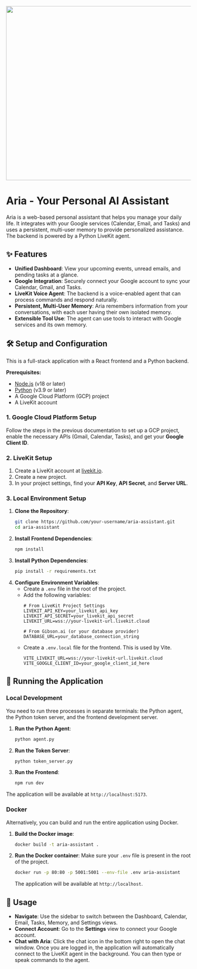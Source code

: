 <div align="center">
<img width="1200" height="475" alt="GHBanner" src="https://github.com/user-attachments/assets/0aa67016-6eaf-458a-adb2-6e31a0763ed6" />
</div>

# Aria - Your Personal AI Assistant

Aria is a web-based personal assistant that helps you manage your daily life. It integrates with your Google services (Calendar, Email, and Tasks) and uses a persistent, multi-user memory to provide personalized assistance. The backend is powered by a Python LiveKit agent.

## ✨ Features

*   **Unified Dashboard**: View your upcoming events, unread emails, and pending tasks at a glance.
*   **Google Integration**: Securely connect your Google account to sync your Calendar, Gmail, and Tasks.
*   **LiveKit Voice Agent**: The backend is a voice-enabled agent that can process commands and respond naturally.
*   **Persistent, Multi-User Memory**: Aria remembers information from your conversations, with each user having their own isolated memory.
*   **Extensible Tool Use**: The agent can use tools to interact with Google services and its own memory.

## 🛠️ Setup and Configuration

This is a full-stack application with a React frontend and a Python backend.

**Prerequisites:**
*   [Node.js](https://nodejs.org/) (v18 or later)
*   [Python](https://www.python.org/) (v3.9 or later)
*   A Google Cloud Platform (GCP) project
*   A LiveKit account

### 1. Google Cloud Platform Setup

Follow the steps in the previous documentation to set up a GCP project, enable the necessary APIs (Gmail, Calendar, Tasks), and get your **Google Client ID**.

### 2. LiveKit Setup

1.  Create a LiveKit account at [livekit.io](https://livekit.io/).
2.  Create a new project.
3.  In your project settings, find your **API Key**, **API Secret**, and **Server URL**.

### 3. Local Environment Setup

1.  **Clone the Repository**:
    ```bash
    git clone https://github.com/your-username/aria-assistant.git
    cd aria-assistant
    ```
2.  **Install Frontend Dependencies**:
    ```bash
    npm install
    ```
3.  **Install Python Dependencies**:
    ```bash
    pip install -r requirements.txt
    ```
4.  **Configure Environment Variables**:
    *   Create a `.env` file in the root of the project.
    *   Add the following variables:
        ```
        # From LiveKit Project Settings
        LIVEKIT_API_KEY=your_livekit_api_key
        LIVEKIT_API_SECRET=your_livekit_api_secret
        LIVEKIT_URL=wss://your-livekit-url.livekit.cloud

        # From Gibson.ai (or your database provider)
        DATABASE_URL=your_database_connection_string
        ```
    *   Create a `.env.local` file for the frontend. This is used by Vite.
        ```
        VITE_LIVEKIT_URL=wss://your-livekit-url.livekit.cloud
        VITE_GOOGLE_CLIENT_ID=your_google_client_id_here
        ```

## 🚀 Running the Application

### Local Development

You need to run three processes in separate terminals: the Python agent, the Python token server, and the frontend development server.

1.  **Run the Python Agent**:
    ```bash
    python agent.py
    ```
2.  **Run the Token Server**:
    ```bash
    python token_server.py
    ```
3.  **Run the Frontend**:
    ```bash
    npm run dev
    ```

The application will be available at `http://localhost:5173`.

### Docker

Alternatively, you can build and run the entire application using Docker.

1.  **Build the Docker image**:
    ```bash
    docker build -t aria-assistant .
    ```
2.  **Run the Docker container**:
    Make sure your `.env` file is present in the root of the project.
    ```bash
    docker run -p 80:80 -p 5001:5001 --env-file .env aria-assistant
    ```
    The application will be available at `http://localhost`.

## 🎤 Usage

*   **Navigate**: Use the sidebar to switch between the Dashboard, Calendar, Email, Tasks, Memory, and Settings views.
*   **Connect Account**: Go to the **Settings** view to connect your Google account.
*   **Chat with Aria**: Click the chat icon in the bottom right to open the chat window. Once you are logged in, the application will automatically connect to the LiveKit agent in the background. You can then type or speak commands to the agent.
